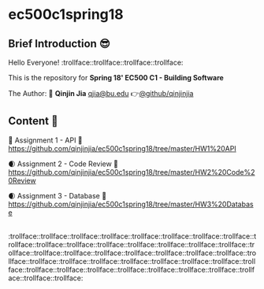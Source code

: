 # ec500c1spring18
## Brief Introduction :sunglasses:
  Hello Everyone! :trollface::trollface::trollface::trollface:
  
  This is the repository for **Spring 18' EC500 C1 - Building Software**
  
  The Author: :boy: **Qinjin Jia** qjia@bu.edu   :point_right:[@github/qinjinjia](https://github.com/qinjinjia)
 
## Content :book:
:full_moon_with_face: Assignment 1 - API
:link: https://github.com/qinjinjia/ec500c1spring18/tree/master/HW1%20API

:waxing_crescent_moon: Assignment 2 - Code Review
:link: https://github.com/qinjinjia/ec500c1spring18/tree/master/HW2%20Code%20Review

:waxing_crescent_moon: Assignment 3 - Database
:link: https://github.com/qinjinjia/ec500c1spring18/tree/master/HW3%20Database

</br>
:trollface::trollface::trollface::trollface::trollface::trollface::trollface::trollface::trollface::trollface::trollface::trollface::trollface::trollface::trollface::trollface::trollface::trollface::trollface::trollface::trollface::trollface::trollface::trollface::trollface::trollface::trollface::trollface::trollface::trollface::trollface::trollface::trollface::trollface::trollface::trollface::trollface::trollface::trollface::trollface::trollface::trollface::trollface:
